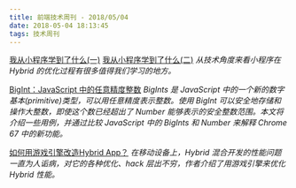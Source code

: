 ```yaml
---
title: 前端技术周刊 - 2018/05/04
date: 2018-05-04 18:13:45
tags: 技术周刊
---
```


[我从小程序学到了什么(一)](https://mp.weixin.qq.com/s?__biz=MzAwODcwODYwMw==&mid=2247484292&idx=1&sn=437ef07bfc4fdedaeefe90a5bf3b644a&chksm=9b6b8b10ac1c020665d95893a1294f98c19a7ced18a44b8001044205e6693f8cf25d65923961&scene=21#wechat_redirect)
[我从小程序学到了什么(二)](https://mp.weixin.qq.com/s/X2okd-75jbEs6JyHADOJ7A)
*从技术角度来看小程序在 Hybrid 的优化过程有很多值得我们学习的地方。*

[BigInt：JavaScript 中的任意精度整数](https://zhuanlan.zhihu.com/p/36330307)
*BigInts 是 JavaScript 中的一个新的数字基本(primitive)类型，可以用任意精度表示整数。使用 BigInt 可以安全地存储和操作大整数，即使这个数已经超出了 Number 能够表示的安全整数范围。本文将介绍一些用例，并通过比较 JavaScript 中的 BigInts 和 Number 来解释 Chrome 67 中的新功能。*

[如何用游戏引擎改造Hybrid App？](http://www.infoq.com/cn/articles/how-to-reform-hybrid-app-using-game-engine)
*在移动设备上，Hybrid 混合开发的性能问题一直为人诟病，对它的各种优化、hack 层出不穷，作者介绍了用游戏引擎来优化 Hybrid 性能。*